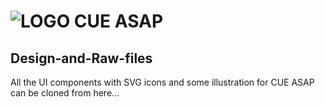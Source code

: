 # ![LOGO](https://github.com/CUE-ASAP/Design-and-Raw-files/blob/main/LOGO/sample/cueLOGO.png) CUE ASAP

## Design-and-Raw-files
All the UI components with SVG icons and some illustration for CUE ASAP can be cloned from here...


